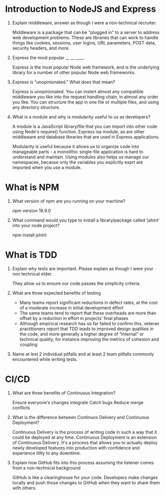 # Introduction to NodeJS and Express

1. Explain middleware, answer as though I were a non-technical recruiter.

    Middleware is a package that can be "plugged in" to a server to address web development problems. These are libraries that can work to handle things       like cookies, sessions, user logins, URL parameters, POST data, security headers, and more.

2. Express the most popular __ __ ____.

    Express is the most popular Node web framework, and is the underlying library for a number of other popular Node web frameworks.

3. Express is “unopinionated.” What does that mean?

    Express is unopinionated. You can instert almost any compatible middleware you like into the request handling chain, in almost any order you like. You     can structure the app in one file or multiple files, and using any directory structure.

4. What is a module and why is modularity useful to us as developers?

    A module is a JavaScript library/file that you can import into other code using Node's require() function. Express isa module, as are other middleware     and database libraries that are used in Express applications.

    Modularity is useful because it allows us to organize code into manageable parts - a monolithic single-file application is hard to understand and           maintain. Using modules also helps us manage our namespacee, because only the variables you explicitly exprt are imported when you use a module.

# What is NPM

1. What version of npm are you running on your machine?

    npm version 18.9.0

2. What command would you type to install a library/package called ‘jshint’ into your node project?

    npm install jshint

# What is TDD

1. Explain why tests are important. Please explain as though I were your non technical elder.

    They allow us to ensure our code passes the simplicity criteria.

2. What are three expected benefits of testing

    - Many teams report significant reductions in defect rates, at the cost of a moderate increase in initial development effort
    - The same teams tend to report that these overheads are more than offset by a reduction in effort in projects’ final phases
    - Although empirical research has so far failed to confirm this, veteran practitioners report that TDD leads to improved design qualities in the code,       and more generally a higher degree of “internal” or technical quality, for instance improving the metrics of cohesion and coupling

3. Name at lest 2 individual pitfalls and at least 2 team pitfalls commonly encountered while writing tests.


# CI/CD

1. What are three benefits of Continuous Integration?
    
    Ensure everyone's changes integrate
    Catch bugs
    Reduce merge conflicts

2. What is the difference between Continuos Delivery and Continuous Deployment?

    Continuous Delivery is the process of writing code in such a way that it could be deployed at any time.
    Continuous Deployment is an extension of Continuous Delivery. It's a process that allows you to actually deploy newly developed features into               production with confidence and experience littly to any downtime.

3. Explain how GitHub fits into this process assuming the listener comes from a non-technical background

    GitHub is like a clearinghouse for your code. Developers make changes locally and push those changes to GitHub when they want to share them with           others. 
